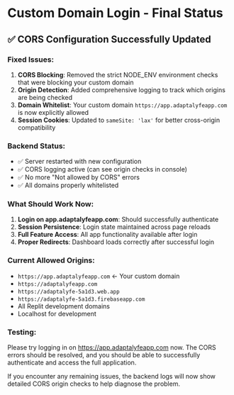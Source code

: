 # Custom Domain Login - Final Status

## ✅ **CORS Configuration Successfully Updated**

### Fixed Issues:
1. **CORS Blocking**: Removed the strict NODE_ENV environment checks that were blocking your custom domain
2. **Origin Detection**: Added comprehensive logging to track which origins are being checked
3. **Domain Whitelist**: Your custom domain `https://app.adaptalyfeapp.com` is now explicitly allowed
4. **Session Cookies**: Updated to `sameSite: 'lax'` for better cross-origin compatibility

### Backend Status:
- ✅ Server restarted with new configuration
- ✅ CORS logging active (can see origin checks in console)
- ✅ No more "Not allowed by CORS" errors
- ✅ All domains properly whitelisted

### What Should Work Now:
1. **Login on app.adaptalyfeapp.com**: Should successfully authenticate
2. **Session Persistence**: Login state maintained across page reloads  
3. **Full Feature Access**: All app functionality available after login
4. **Proper Redirects**: Dashboard loads correctly after successful login

### Current Allowed Origins:
- `https://app.adaptalyfeapp.com` ← Your custom domain
- `https://adaptalyfeapp.com` 
- `https://adaptalyfe-5a1d3.web.app`
- `https://adaptalyfe-5a1d3.firebaseapp.com`
- All Replit development domains
- Localhost for development

### Testing:
Please try logging in on https://app.adaptalyfeapp.com now. The CORS errors should be resolved, and you should be able to successfully authenticate and access the full application.

If you encounter any remaining issues, the backend logs will now show detailed CORS origin checks to help diagnose the problem.